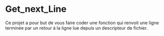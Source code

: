# Get_next_Line
 Ce projet a pour but de vous faire coder une fonction qui renvoit une ligne terminée par un retour à la ligne lue depuis un descripteur de fichier.

